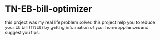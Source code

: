 # TN-EB-bill-optimizer
this project was my real life problem solver. this project help you to reduce your EB bill (TNEB) by getting information of your home appliances and suggest you tips.
